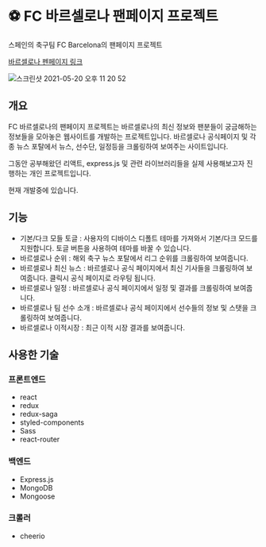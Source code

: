 # ⚽️ FC 바르셀로나 팬페이지 프로젝트

스페인의 축구팀 FC Barcelona의 팬페이지 프로젝트

[바르셀로나 펜페이지 링크](http://fcbarcelona.junseublim.com)

![스크린샷 2021-05-20 오후 11 20 52](https://user-images.githubusercontent.com/41264717/118995340-07c3d280-b9c2-11eb-86f0-c189ea7b4aa2.png)





## 개요

FC 바르셀로나의 팬페이지 프로젝트는 바르셀로나의 최신 정보와 팬분들이 궁금해하는 정보들을 모아놓은 웹사이트를 개발하는 프로젝트입니다.
바르셀로나 공식페이지 및 각종 뉴스 포탈에서 뉴스, 선수단, 일정등을 크롤링하여 보여주는 사이트입니다.

그동안 공부해왔던 리액트, express.js 및 관련 라이브러리들을 실제 사용해보고자 진행하는 개인 프로젝트입니다. 

현재 개발중에 있습니다.

## 기능

- 기본/다크 모들 토글 : 사용자의 디바이스 디폴트 테마를 가져와서 기본/다크 모드를 지원합니다. 토글 버튼을 사용하여 테마를 바꿀 수 있습니다. 
- 바르셀로나 순위 : 해외 축구 뉴스 포탈에서 리그 순위를 크롤링하여 보여줍니다. 
- 바르셀로나 최신 뉴스 : 바르셀로나 공식 페이지에서 최신 기사들을 크롤링하여 보여줍니다. 클릭시 공식 페이지로 라우팅 됩니다. 
- 바르셀로나 일정 : 바르셀로나 공식 페이지에서 일정 및 결과를 크롤링하여 보여줍니다. 
- 바르셀로나 팀 선수 소개 : 바르셀로나 공식 페이지에서 선수들의 정보 및 스탯을 크롤링하여 보여줍니다. 
- 바르셀로나 이적시장 : 최근 이적 시장 결과를 보여줍니다. 


## 사용한 기술


### 프론트엔드

- react
- redux
- redux-saga
- styled-components
- Sass
- react-router

### 백엔드

- Express.js
- MongoDB
- Mongoose

### 크롤러

- cheerio
